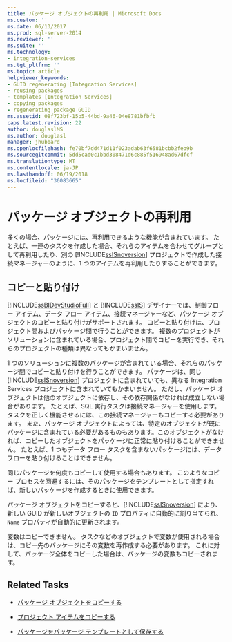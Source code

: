 ```yaml
---
title: パッケージ オブジェクトの再利用 | Microsoft Docs
ms.custom: ''
ms.date: 06/13/2017
ms.prod: sql-server-2014
ms.reviewer: ''
ms.suite: ''
ms.technology:
- integration-services
ms.tgt_pltfrm: ''
ms.topic: article
helpviewer_keywords:
- GUID regenerating [Integration Services]
- reusing packages
- templates [Integration Services]
- copying packages
- regenerating package GUID
ms.assetid: 08f723bf-15b5-44bd-9a46-04e8781bfbfb
caps.latest.revision: 22
author: douglaslMS
ms.author: douglasl
manager: jhubbard
ms.openlocfilehash: fe70bf7dd471d11f023adab63f6581bcbb2feb9b
ms.sourcegitcommit: 5dd5cad0c1bbd308471d6c885f516948ad67dfcf
ms.translationtype: MT
ms.contentlocale: ja-JP
ms.lasthandoff: 06/19/2018
ms.locfileid: "36083665"
---
```

# <a name="reuse-of-package-objects"></a>パッケージ オブジェクトの再利用
  多くの場合、パッケージには、再利用できるような機能が含まれています。 たとえば、一連のタスクを作成した場合、それらのアイテムを合わせてグループとして再利用したり、別の [!INCLUDE[ssISnoversion](../includes/ssisnoversion-md.md)] プロジェクトで作成した接続マネージャーのように、1 つのアイテムを再利用したりすることができます。  
  
## <a name="copy-and-paste"></a>コピーと貼り付け  
 [!INCLUDE[ssBIDevStudioFull](../includes/ssbidevstudiofull-md.md)] と [!INCLUDE[ssIS](../includes/ssis-md.md)] デザイナーでは、制御フロー アイテム、データ フロー アイテム、接続マネージャーなど、パッケージ オブジェクトのコピーと貼り付けがサポートされます。 コピーと貼り付けは、プロジェクト間およびパッケージ間で行うことができます。 複数のプロジェクトがソリューションに含まれている場合、プロジェクト間でコピーを実行でき、それらのプロジェクトの種類は異なってもかまいません。  
  
 1 つのソリューションに複数のパッケージが含まれている場合、それらのパッケージ間でコピーと貼り付けを行うことができます。 パッケージは、同じ [!INCLUDE[ssISnoversion](../includes/ssisnoversion-md.md)] プロジェクトに含まれていても、異なる Integration Services プロジェクトに含まれていてもかまいません。 ただし、パッケージ オブジェクトは他のオブジェクトに依存し、その依存関係がなければ成立しない場合があります。 たとえば、SQL 実行タスクは接続マネージャーを使用します。タスクを正しく機能させるには、この接続マネージャーもコピーする必要があります。 また、パッケージ オブジェクトによっては、特定のオブジェクトが既にパッケージに含まれている必要があるものもあります。このオブジェクトがなければ、コピーしたオブジェクトをパッケージに正常に貼り付けることができません。 たとえば、1 つもデータ フロー タスクを含まないパッケージには、データ フローを貼り付けることはできません。  
  
 同じパッケージを何度もコピーして使用する場合もあります。 このようなコピー プロセスを回避するには、そのパッケージをテンプレートとして指定すれば、新しいパッケージを作成するときに使用できます。  
  
 パッケージ オブジェクトをコピーすると、[!INCLUDE[ssISnoversion](../includes/ssisnoversion-md.md)] により、新しい GUID が新しいオブジェクトの `ID` プロパティに自動的に割り当てられ、`Name` プロパティが自動的に更新されます。  
  
 変数はコピーできません。 タスクなどのオブジェクトで変数が使用される場合は、コピー先のパッケージにその変数を再作成する必要があります。 これに対して、パッケージ全体をコピーした場合は、パッケージの変数もコピーされます。  
  
## <a name="related-tasks"></a>Related Tasks  
  
-   [パッケージ オブジェクトをコピーする](../../2014/integration-services/copy-package-objects.md)  
  
-   [プロジェクト アイテムをコピーする](../../2014/integration-services/copy-project-items.md)  
  
-   [パッケージをパッケージ テンプレートとして保存する](../../2014/integration-services/save-a-package-as-a-package-template.md)  
  
  